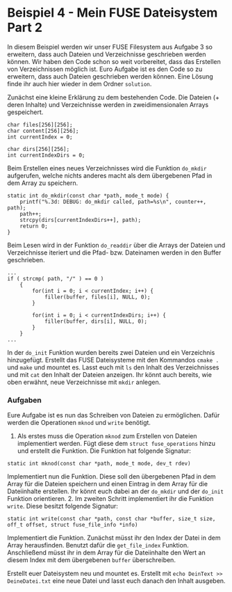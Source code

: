 # Beispiel 4 - Mein FUSE Dateisystem Part 2

In diesem Beispiel werden wir unser FUSE Filesystem aus Aufgabe 3 so erweitern, dass auch Dateien und Verzeichnisse geschrieben werden können. Wir haben den Code schon so weit vorbereitet, dass das Erstellen von Verzeichnissen möglich ist. Euro Aufgabe ist es den Code so zu erweitern, dass auch Dateien geschrieben werden können. Eine Lösung finde ihr auch hier wieder in dem Ordner `solution`.

Zunächst eine kleine Erklärung zu dem bestehenden Code. Die Dateien (+ deren Inhalte) und Verzeichnisse werden in zweidimensionalen Arrays gespeichert.
```
char files[256][256];
char content[256][256];
int currentIndex = 0;

char dirs[256][256];
int currentIndexDirs = 0;
```
Beim Erstellen eines neues Verzeichnisses wird die Funktion `do_mkdir` aufgerufen, welche nichts anderes macht als dem übergebenen Pfad in dem Array zu speichern.
```
static int do_mkdir(const char *path, mode_t mode) {
	printf("%.3d: DEBUG: do_mkdir called, path=%s\n", counter++, path);
    path++;
    strcpy(dirs[currentIndexDirs++], path);
    return 0;
}
```
Beim Lesen wird in der Funktion `do_readdir` über die Arrays der Dateien und Verzeichnisse iteriert und die Pfad- bzw. Dateinamen werden in den Buffer geschrieben.
```
...
if ( strcmp( path, "/" ) == 0 )
	{
		for(int i = 0; i < currentIndex; i++) {
            filler(buffer, files[i], NULL, 0);
        }

        for(int i = 0; i < currentIndexDirs; i++) {
            filler(buffer, dirs[i], NULL, 0);
        }
	}
...
```

In der `do_init` Funktion wurden bereits zwei Dateien und ein Verzeichnis hinzugefügt. Erstellt das FUSE Dateisysteme mit den Kommandos `cmake .` und `make` und mountet es. Lasst euch mit `ls` den Inhalt des Verzeichnisses und mit `cat` den Inhalt der Dateien anzeigen. Ihr könnt auch bereits, wie oben erwähnt, neue Verzeichnisse mit `mkdir` anlegen.

### Aufgaben
Eure Aufgabe ist es nun das Schreiben von Dateien zu ermöglichen. Dafür werden die Operationen `mknod` und `write` benötigt.
1. Als erstes muss die Operation `mknod` zum Erstellen von Dateien implementiert werden. Fügt diese dem `struct fuse_operations` hinzu und erstellt die Funktion. Die Funktion hat folgende Signatur:
```
static int mknod(const char *path, mode_t mode, dev_t rdev)
```
Implementiert nun die Funktion. Diese soll den übergebenen Pfad in dem Array für die Dateien speichern und einen Eintrag in dem Array für die Dateiinhalte erstellen. Ihr könnt euch dabei an der `do_mkdir` und der `do_init` Funktion orientieren.
2. Im zweiten Schritt implementiert ihr die Funktion `write`. Diese besitzt folgende Signatur:
```
static int write(const char *path, const char *buffer, size_t size, off_t offset, struct fuse_file_info *info)
```
Implementiert die Funktion. Zunächst müsst ihr den Index der Datei in dem Array herausfinden. Benutzt dafür die `get_file_index` Funktion. Anschließend müsst ihr in dem Array für die Dateiinhalte den Wert an diesem Index mit dem übergebenen `buffer` überschreiben.

Erstellt euer Dateisystem neu und mountet es. Erstellt mit `echo DeinText >> DeineDatei.txt` eine neue Datei und lasst euch danach den Inhalt ausgeben.

